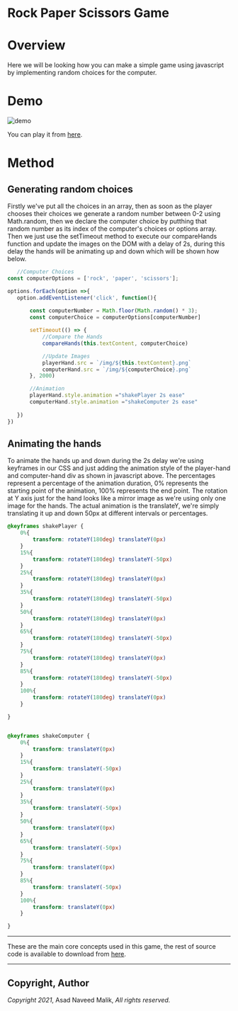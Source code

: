 # Rock Paper Scissors Game
# Overview
Here we will be looking how you can make a simple game using javascript by implementing random choices for the computer.

# Demo
![demo](./img/rockpaperscissors.gif)

You can play it from [here](rockpaperscissors.netlify.app).

# Method

## Generating random choices

Firstly we've put all the choices in an array, then as soon as the player chooses their choices we generate a random number between 0-2 using Math.random, then we declare the computer choice by putthing that random number as its index of the computer's choices or options array.
Then we just use the setTimeout method to execute our compareHands function and update the images on the DOM with a delay of 2s, during this delay the hands will be animating up and down which will be shown how below.

 ```Javascript
    //Computer Choices
const computerOptions = ['rock', 'paper', 'scissors'];

options.forEach(option =>{
    option.addEventListener('click', function(){
        
        const computerNumber = Math.floor(Math.random() * 3);
        const computerChoice = computerOptions[computerNumber]

        setTimeout(() => {
            //Compare the Hands
            compareHands(this.textContent, computerChoice)

            //Update Images
            playerHand.src = `/img/${this.textContent}.png`
            computerHand.src = `/img/${computerChoice}.png`
        }, 2000)

        //Animation
        playerHand.style.animation ="shakePlayer 2s ease"
        computerHand.style.animation ="shakeComputer 2s ease"
        
    })
})
 ```


## Animating the hands
To animate the hands up and down during the 2s delay we're using keyframes in our CSS and just adding the animation style of the player-hand and computer-hand div as shown in javascript above.
The percentages represent a percentage of the animation duration, 0% represents the starting point of the animation, 100% represents the end point. The rotation at Y axis just for the hand looks like a mirror image as we're using only one image for the hands. The actual animation is the translateY, we're simply translating it up and down 50px at different intervals or percentages.

```CSS
@keyframes shakePlayer {
    0%{
        transform: rotateY(180deg) translateY(0px)
    }
    15%{
        transform: rotateY(180deg) translateY(-50px)
    }
    25%{
        transform: rotateY(180deg) translateY(0px)
    }
    35%{
        transform: rotateY(180deg) translateY(-50px)
    }
    50%{
        transform: rotateY(180deg) translateY(0px)
    }
    65%{
        transform: rotateY(180deg) translateY(-50px)
    }
    75%{
        transform: rotateY(180deg) translateY(0px)
    }
    85%{
        transform: rotateY(180deg) translateY(-50px)
    }
    100%{
        transform: rotateY(180deg) translateY(0px)
    }

}


@keyframes shakeComputer {
    0%{
        transform: translateY(0px)
    }
    15%{
        transform: translateY(-50px)
    }
    25%{
        transform: translateY(0px)
    }
    35%{
        transform: translateY(-50px)
    }
    50%{
        transform: translateY(0px)
    }
    65%{
        transform: translateY(-50px)
    }
    75%{
        transform: translateY(0px)
    }
    85%{
        transform: translateY(-50px)
    }
    100%{
        transform: translateY(0px)
    }

}
```
---

These are the main core concepts used in this game, the rest of source code is available to download from [here](https://codeload.github.com/asadnmalik/rock-paper-scissors/zip/refs/heads/main).

---

## Copyright, Author
*Copyright 2021*, Asad Naveed Malik, *All rights reserved.*
